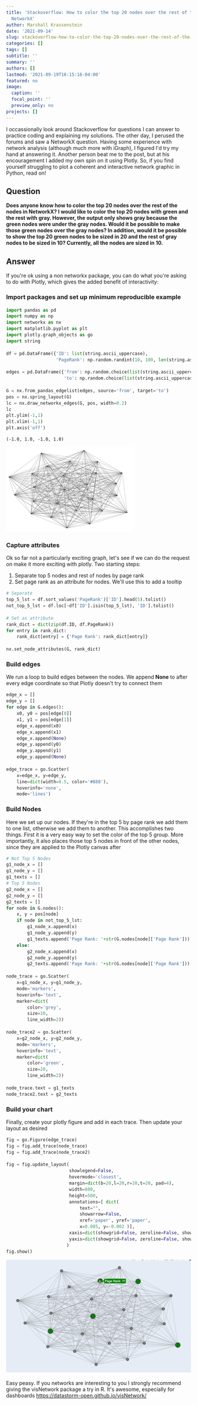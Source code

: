 ```yaml
---
title: 'Stackoverflow: How to color the top 20 nodes over the rest of the nodes in
  NetworkX'
author: Marshall Krassenstein
date: '2021-09-14'
slug: stackoverflow-how-to-color-the-top-20-nodes-over-the-rest-of-the-nodes-in-networkx
categories: []
tags: []
subtitle: ''
summary: ''
authors: []
lastmod: '2021-09-19T16:15:16-04:00'
featured: no
image:
  caption: ''
  focal_point: ''
  preview_only: no
projects: []
---
```


I occassionally look around Stackoverflow for questions I can answer to practice coding and explaining my solutions. The other day, I perused the forums and saw a NetworkX question. Having some experience with network analysis (although much more with iGraph), I figured I'd try my hand at answering it. Another person beat me to the post, but at his encouragement I added my own spin on it using Plotly. So, if you find yourself struggling to plot a coherent and interactive network graphic in Python, read on!

## Question

**Does anyone know how to color the top 20 nodes over the rest of the nodes in NetworkX? I would like to color the top 20 nodes with green and the rest with gray. However, the output only shows gray because the green nodes were under the gray nodes. Would it be possible to make those green nodes over the gray nodes? In addition, would it be possible to show the top 20 green nodes to be sized in 20 and the rest of gray nodes to be sized in 10? Currently, all the nodes are sized in 10.**

## Answer

If you're ok using a non networkx package, you can do what you're asking to do with Plotly, which gives the added benefit of interactivity:


### Import packages and set up minimum reproducible example


```python
import pandas as pd
import numpy as np
import networkx as nx
import matplotlib.pyplot as plt
import plotly.graph_objects as go
import string

df = pd.DataFrame({'ID': list(string.ascii_uppercase),
                   'PageRank': np.random.randint(10, 100, len(string.ascii_uppercase))})

edges = pd.DataFrame({'from': np.random.choice(list(string.ascii_uppercase), 1000),
                      'to': np.random.choice(list(string.ascii_uppercase), 1000)})

G = nx.from_pandas_edgelist(edges, source='from', target='to')
pos = nx.spring_layout(G)
lc = nx.draw_networkx_edges(G, pos, width=0.2)
lc
plt.ylim(-1,1)
plt.xlim(-1,1)
plt.axis('off')
```




    (-1.0, 1.0, -1.0, 1.0)




    
![png](./index_7_1.png)
    


### Capture attributes 
Ok so far not a particularly exciting graph, let's see if we can do the request on make it more exciting with plotly. Two starting steps:

1. Separate top 5 nodes and rest of nodes by page rank
2. Set page rank as an attribute for nodes. We'll use this to add a tooltip



```python
# Separate 
top_5_lst = df.sort_values('PageRank')['ID'].head(5).tolist()
not_top_5_lst = df.loc[~df['ID'].isin(top_5_lst), 'ID'].tolist()

# Set as attribute
rank_dict = dict(zip(df.ID, df.PageRank))
for entry in rank_dict:
    rank_dict[entry] = {'Page Rank': rank_dict[entry]}
    
nx.set_node_attributes(G, rank_dict)
```

### Build edges

We run a loop to build edges between the nodes. We append **None** to after every edge coordinate so that Plotly doesn't try to connect them


```python
edge_x = []
edge_y = []
for edge in G.edges():
    x0, y0 = pos[edge[0]]
    x1, y1 = pos[edge[1]]
    edge_x.append(x0)
    edge_x.append(x1)
    edge_x.append(None)
    edge_y.append(y0)
    edge_y.append(y1)
    edge_y.append(None)

edge_trace = go.Scatter(
    x=edge_x, y=edge_y,
    line=dict(width=0.5, color='#888'),
    hoverinfo='none',
    mode='lines')

```

### Build Nodes

Here we set up our nodes. If they're in the top 5 by page rank we add them to one list, otherwise we add them to another. This accomplishes two things. First it is a very easy way to set the color of the top 5 group. More importantly, it also places those top 5 nodes in front of the other nodes, since they are applied to the Plotly canvas after


```python
# Not Top 5 Nodes
g1_node_x = []
g1_node_y = []
g1_texts = []
# Top 5 Nodes
g2_node_x = []
g2_node_y = []
g2_texts = []
for node in G.nodes():
    x, y = pos[node]
    if node in not_top_5_lst:
        g1_node_x.append(x)
        g1_node_y.append(y)
        g1_texts.append('Page Rank: '+str(G.nodes[node]['Page Rank']))
    else:
        g2_node_x.append(x)
        g2_node_y.append(y)
        g2_texts.append('Page Rank: '+str(G.nodes[node]['Page Rank']))

node_trace = go.Scatter(
    x=g1_node_x, y=g1_node_y,
    mode='markers',
    hoverinfo='text',
    marker=dict(
        color='grey',
        size=10,
        line_width=2))

node_trace2 = go.Scatter(
    x=g2_node_x, y=g2_node_y,
    mode='markers',
    hoverinfo='text',
    marker=dict(
        color='green',
        size=20,
        line_width=2))

node_trace.text = g1_texts
node_trace2.text = g2_texts
```

### Build your chart
Finally, create your plotly figure and add in each trace. Then update your layout as desired


```python
fig = go.Figure(edge_trace)
fig = fig.add_trace(node_trace)
fig = fig.add_trace(node_trace2)

fig = fig.update_layout(
                        showlegend=False,
                        hovermode='closest',
                        margin=dict(b=20,l=20,r=20,t=20, pad=4),
                        width=800,
                        height=500,
                        annotations=[ dict(
                            text="",
                            showarrow=False,
                            xref='paper', yref='paper',
                            x=0.005, y=-0.002 )],
                        xaxis=dict(showgrid=False, zeroline=False, showticklabels=False),
                        yaxis=dict(showgrid=False, zeroline=False, showticklabels=False)
                       )
fig.show()
```

![png](./rendered_network.png)


Easy peasy. If you networks are interesting to you I strongly recommend giving the visNetwork package a try in R. It's awesome, especially for dashboards
https://datastorm-open.github.io/visNetwork/


